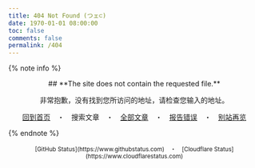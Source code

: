 ```yaml
---
title: 404 Not Found (つェ⊂)
date: 1970-01-01 08:00:00
toc: false
comments: false
permalink: /404
---
```


{% note info %}

<center>
## **The site does not contain the requested file.**

非常抱歉，没有找到您所访问的地址，请检查您输入的地址。

<a href="/" rel="section" data-pjax-state="load"><i class="fa fa-home fa-fw"></i>回到首页</a>　・　<a role="button" data-pjax-state="load" class="popup-trigger menu-item-search"><i class="fa fa-search fa-fw"></i>搜索文章</a>　・　<a href="/archives/" rel="section" data-pjax-state="load"><i class="fa fa-archive fa-fw"></i>全部文章</a>　・　[<i class="fa fa-bug fa-fw"></i>报告错误](https://github.com/Misaka13514/Misaka13514.github.io/issues/new)　・　<a href="/links/" rel="section" data-pjax-state="load"><i class="fa fa-link fa-fw"></i>别站再览</a>
</center>

{% endnote %}
<center>
<small>
[GitHub Status](https://www.githubstatus.com)　・　[Cloudflare Status](https://www.cloudflarestatus.com)
</small>
</center>

